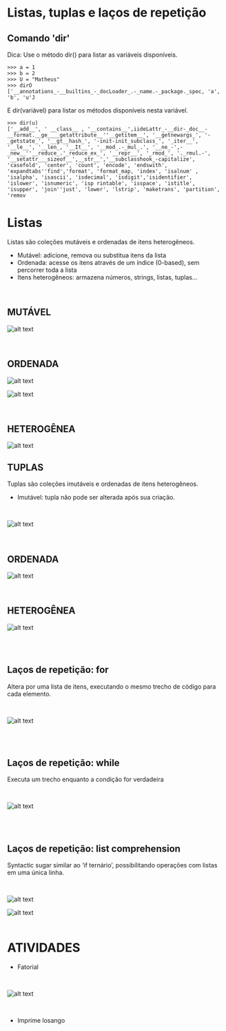 <h1> Listas, tuplas e laços de repetição </h1>

<h2> Comando 'dir' </h2>
Dica: Use o método dir() para listar as variáveis disponíveis.

<br>

```
>>> a = 1
>>> b = 2
>>> U = "Matheus"
>>> dirO
['__annotations_-__builtins_-_docLoader_.-_name.-_package._spec, 'a', 'b', 'u'J
```

E dir(variável) para listar os métodos disponíveis nesta variável.


````
>>> dir(u)
['__add__', ' __class__ , '__contains__',iideLattr_-__dir-_doc__-__format.__ge____getattribute__''__getitem__', '__getnewargs_', '-_getstate_', '__gt__hash_', '-init-init_subclass_', '_iter__', '__le__', '__len_, '__It__', '__mod_.-_mul_.', '__ne_-',-_new__''__reduce_.'_reduce_ex_', '__repr__', '_rmod_', '._rmul.-', '__setattr___sizeof__',__str__','__subclasshook_-capitalize', 'casefold', 'center', 'count', 'encode', 'endswith', 'expandtabs''find','format', 'format_map, 'index', 'isalnum' , 'isalpha', 'isascii', 'isdecimal', 'isdigit','isidentifier', 'islower', 'isnumeric', 'isp rintable', 'isspace', 'istitle', 'isupper', 'join''just', 'lower', 'lstrip', 'maketrans', 'partition', 'remov
````

<h1> Listas </h1> 

Listas são coleções mutáveis e ordenadas de itens heterogêneos.

- Mutável: adicione, remova ou substitua itens da lista
- Ordenada: acesse os itens através de um índice (0-based), sem percorrer toda a lista
- Itens heterogêneos: armazena números, strings, listas, tuplas…

<br>
<h2> MUTÁVEL</h2>

![alt text](image.png)

<br>

<h2> ORDENADA </h2>

![alt text](image-1.png)

![alt text](image-2.png)

<br>

<h2> HETEROGÊNEA </h2>

![alt text](image-3.png)


<h2>  TUPLAS </h2>
Tuplas são coleções imutáveis e ordenadas de itens heterogêneos.

- Imutável: tupla não pode ser alterada após sua criação.

<br>

![alt text](image-4.png)

<br>

<h2> ORDENADA</h2>

![alt text](image-5.png)

<br>

<h2> HETEROGÊNEA </h2>

![alt text](image-6.png)

<br>
<br>

<h2> Laços de repetição: for </h2>

Altera por uma lista de itens, executando o mesmo trecho de código para cada elemento.

<br>

![alt text](image-7.png)

<br>
<br>

<h2> Laços de repetição: while </h2>

Executa um trecho enquanto a condição for verdadeira

<br>

![alt text](image-8.png)

<br>
<br>

<h2> Laços de repetição: list comprehension </h2>

Syntactic sugar similar ao ‘if ternário’, possibilitando operações com listas em uma única linha.

<br>

![alt text](image-9.png)

![alt text](image-10.png)
<br>
<br>

<h1> ATIVIDADES </h1>

- Fatorial

<br>

![alt text](image-11.png)

<br>

- Imprime losango

<br>











